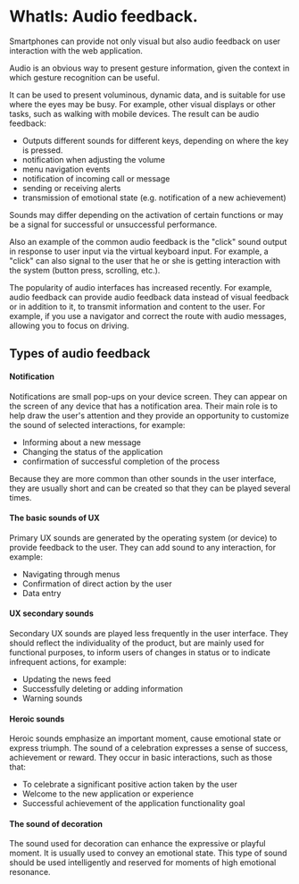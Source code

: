 # WhatIs: Audio feedback.

Smartphones can provide not only visual but also audio feedback on user interaction with the web application. 

Audio is an obvious way to present gesture information, given the context in which gesture recognition can be useful.

 It can be used to present voluminous, dynamic data, and is suitable for use where the eyes may be busy. For example, 
other visual displays or other tasks, such as walking with mobile devices. 
The result can be audio feedback: 
* Outputs different sounds for different keys, depending on where the key is pressed.
 * notification when adjusting the volume
 * menu navigation events
 * notification of incoming call or message
 * sending or receiving alerts
 * transmission of emotional state (e.g. notification of a new achievement)

Sounds may differ depending on the activation of certain functions or may be a signal for successful or unsuccessful 
performance.

Also an example of the common audio feedback is the "click" sound output in response to user input via the virtual 
keyboard input. For example, a "click" can also signal to the user that he or she is getting interaction with the system
 (button press, scrolling, etc.). 

The popularity of audio interfaces has increased recently. For example, audio feedback can provide audio feedback data 
instead of visual feedback or in addition to it, to transmit information and content to the user. For example, if you 
use a navigator and correct the route with audio messages, allowing you to focus on driving.

## Types of audio feedback

#### Notification 
Notifications are small pop-ups on your device screen. They can appear on the screen of any device that has a 
notification area. Their main role is to help draw the user's attention and they provide an opportunity to customize the 
sound of selected interactions, for example:
* Informing about a new message
* Changing the status of the application
* confirmation of successful completion of the process

 Because they are more common than other sounds in the user interface, they are usually short and can be created so that
they can be played several times.
#### The basic sounds of UX
Primary UX sounds are generated by the operating system (or device) to provide feedback to the user. They can add sound 
to any interaction, for example:

* Navigating through menus
* Confirmation of direct action by the user
* Data entry

#### UX secondary sounds
Secondary UX sounds are played less frequently in the user interface. They should reflect the individuality of the 
product, but are mainly used for functional purposes, to inform users of changes in status or to indicate infrequent 
actions, for example:

* Updating the news feed 
* Successfully deleting or adding information
* Warning sounds

#### Heroic sounds
Heroic sounds emphasize an important moment, cause emotional state or express triumph. The sound of a celebration 
expresses a sense of success, achievement or reward. 
They occur in basic interactions, such as those that:
* To celebrate a significant positive action taken by the user
* Welcome to the new application or experience
* Successful achievement of the application functionality goal

#### The sound of decoration
The sound used for decoration can enhance the expressive or playful moment. It is usually used to convey an emotional
 state. This type of sound should be used intelligently and reserved for moments of high emotional resonance.

